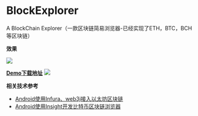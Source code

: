 # BlockExplorer
A BlockChain Explorer（一款区块链简易浏览器-已经实现了ETH，BTC，BCH等区块链）

**效果**

![](https://github.com/wulijie/BlockExplorer/blob/master/images/blockexplorer.gif)

**[Demo下载地址](https://github.com/wulijie/BlockExplorer/blob/master/images/app-debug.apk)**
![](https://ws4.sinaimg.cn/large/006tKfTcly1frtfdexgyhj307o07rwed.jpg)

**相关技术参考**

- [Android使用Infura、web3j接入以太坊区块链](https://github.com/wulijie/AndroidNotes/blob/master/BlockChain/%E4%BD%BF%E7%94%A8Infura%E3%80%81Web3j%E6%8E%A5%E5%85%A5%E4%BB%A5%E5%A4%AA%E5%9D%8A%E5%8C%BA%E5%9D%97%E9%93%BE.md)
- [Android使用Insight开发比特币区块链浏览器](https://github.com/wulijie/AndroidNotes/blob/master/BlockChain/Android%E4%BD%BF%E7%94%A8Insight%E5%BC%80%E5%8F%91%E6%AF%94%E7%89%B9%E5%B8%81%E5%8C%BA%E5%9D%97%E9%93%BE%E6%B5%8F%E8%A7%88%E5%99%A8.md)